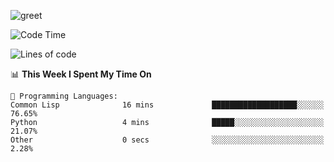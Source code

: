 ![greet](https://user-images.githubusercontent.com/44234583/146624354-9d461392-3676-4e7a-b12f-debc7319f53b.gif)

<!--START_SECTION:waka-->
![Code Time](http://img.shields.io/badge/Code%20Time-272%20hrs%2011%20mins-blue)

![Lines of code](https://img.shields.io/badge/From%20Hello%20World%20I%27ve%20Written-368%20Thousand%20lines%20of%20code-blue)

📊 **This Week I Spent My Time On** 

```text
💬 Programming Languages: 
Common Lisp              16 mins             ███████████████████░░░░░░   76.65% 
Python                   4 mins              █████░░░░░░░░░░░░░░░░░░░░   21.07% 
Other                    0 secs              ░░░░░░░░░░░░░░░░░░░░░░░░░   2.28%

```


<!--END_SECTION:waka-->
